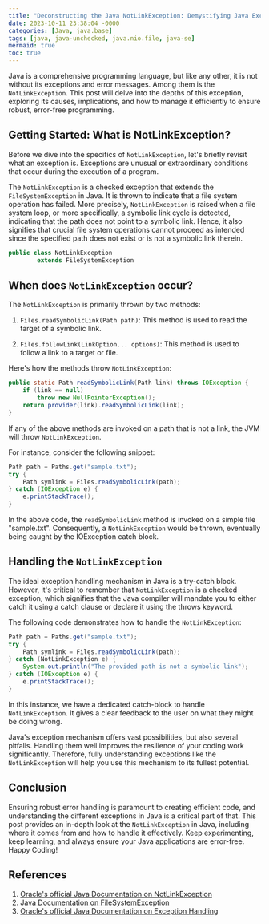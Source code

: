 ```yaml
---
title: "Deconstructing the Java NotLinkException: Demystifying Java Exceptions and Error Handling "
date: 2023-10-11 23:38:04 -0000
categories: [Java, java.base]
tags: [java, java-unchecked, java.nio.file, java-se]
mermaid: true
toc: true
---
```



Java is a comprehensive programming language, but like any other, it is not without its exceptions and error messages. Among them is the `NotLinkException`. This post will delve into the depths of this exception, exploring its causes, implications, and how to manage it efficiently to ensure robust, error-free programming. 

## Getting Started: What is NotLinkException? 

Before we dive into the specifics of `NotLinkException`, let's briefly revisit what an exception is. Exceptions are unusual or extraordinary conditions that occur during the execution of a program. 

The `NotLinkException` is a checked exception that extends the `FileSystemException` in Java. It is thrown to indicate that a file system operation has failed. More precisely, `NotLinkException` is raised when a file system loop, or more specifically, a symbolic link cycle is detected, indicating that the path does not point to a symbolic link. Hence, it also signifies that crucial file system operations cannot proceed as intended since the specified path does not exist or is not a symbolic link therein.

```java
public class NotLinkException
        extends FileSystemException
```

## When does `NotLinkException` occur?

The `NotLinkException` is primarily thrown by two methods:

1. `Files.readSymbolicLink(Path path)`: This method is used to read the target of a symbolic link.

2. `Files.followLink(LinkOption... options)`: This method is used to follow a link to a target or file.

Here's how the methods throw `NotLinkException`:

```java
public static Path readSymbolicLink(Path link) throws IOException {
    if (link == null)
        throw new NullPointerException();
    return provider(link).readSymbolicLink(link);
}
```

If any of the above methods are invoked on a path that is not a link, the JVM will throw `NotLinkException`.

For instance, consider the following snippet:

```java
Path path = Paths.get("sample.txt");
try {
    Path symlink = Files.readSymbolicLink(path);
} catch (IOException e) {
    e.printStackTrace();
}
```
In the above code, the `readSymbolicLink` method is invoked on a simple file "sample.txt". Consequently, a `NotLinkException` would be thrown, eventually being caught by the IOException catch block.

## Handling the `NotLinkException`

The ideal exception handling mechanism in Java is a try-catch block. However, it's critical to remember that `NotLinkException` is a checked exception, which signifies that the Java compiler will mandate you to either catch it using a catch clause or declare it using the throws keyword.

The following code demonstrates how to handle the `NotLinkException`:

```java
Path path = Paths.get("sample.txt");
try {
    Path symlink = Files.readSymbolicLink(path);
} catch (NotLinkException e) {
    System.out.println("The provided path is not a symbolic link");
} catch (IOException e) {
    e.printStackTrace();
}
```

In this instance, we have a dedicated catch-block to handle `NotLinkException`. It gives a clear feedback to the user on what they might be doing wrong. 

Java's exception mechanism offers vast possibilities, but also several pitfalls. Handling them well improves the resilience of your coding work significantly. Therefore, fully understanding exceptions like the `NotLinkException` will help you use this mechanism to its fullest potential.

## Conclusion

Ensuring robust error handling is paramount to creating efficient code, and understanding the different exceptions in Java is a critical part of that. This post provides an in-depth look at the `NotLinkException` in Java, including where it comes from and how to handle it effectively. Keep experimenting, keep learning, and always ensure your Java applications are error-free. Happy Coding!

## References
1. [Oracle's official Java Documentation on NotLinkException](https://docs.oracle.com/javase/9/docs/api/java/nio/file/NotLinkException.html)
2. [Java Documentation on FileSystemException](https://docs.oracle.com/javase/8/docs/api/java/nio/file/FileSystemException.html)
3. [Oracle's official Java Documentation on Exception Handling](https://docs.oracle.com/javase/tutorial/essential/exceptions/)
